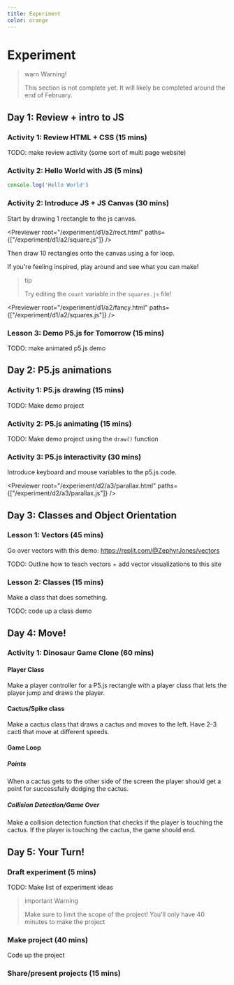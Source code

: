 ```yaml
---
title: Experiment
color: orange
---
```


<script>
  import Previewer from "$lib/Previewer.svelte"
</script>

# Experiment

> warn Warning!
>
> This section is not complete yet. It will likely be completed around the end of February.

## Day 1: Review + intro to JS

### Activity 1: Review HTML + CSS (15 mins)

TODO: make review activity (some sort of multi page website)

### Activity 2: Hello World with JS (5 mins)

```js
console.log('Hello World')
```

### Activity 2: Introduce JS + JS Canvas (30 mins)

Start by drawing 1 rectangle to the js canvas.

<Previewer root="/experiment/d1/a2/rect.html" paths={["/experiment/d1/a2/square.js"]} />

Then draw 10 rectangles onto the canvas using a for loop.

If you're feeling inspired, play around and see what you can make!

> tip
>
> Try editing the `count` variable in the `squares.js` file!

<Previewer root="/experiment/d1/a2/fancy.html" paths={["/experiment/d1/a2/squares.js"]} />

### Lesson 3: Demo P5.js for Tomorrow (15 mins)

TODO: make animated p5.js demo

## Day 2: P5.js animations

### Activity 1: P5.js drawing (15 mins)

TODO: Make demo project

### Activity 2: P5.js animating (15 mins)

TODO: Make demo project using the `draw()` function

### Activity 3: P5.js interactivity (30 mins)

Introduce keyboard and mouse variables to the p5.js code.

<Previewer root="/experiment/d2/a3/parallax.html" paths={["/experiment/d2/a3/parallax.js"]} />

## Day 3: Classes and Object Orientation

### Lesson 1: Vectors (45 mins)

Go over vectors with this demo: https://replit.com/@ZephyrJones/vectors

TODO: Outline how to teach vectors + add vector visualizations to this site

### Lesson 2: Classes (15 mins)

Make a class that does something.

TODO: code up a class demo

## Day 4: Move!

### Activity 1: Dinosaur Game Clone (60 mins)

#### Player Class

Make a player controller for a P5.js rectangle with a player class that lets the player jump and draws the player.

#### Cactus/Spike class

Make a cactus class that draws a cactus and moves to the left. Have 2-3 cacti that move at different speeds.

#### Game Loop

##### Points

When a cactus gets to the other side of the screen the player should get a point for successfully dodging the cactus.

##### Collision Detection/Game Over

Make a collision detection function that checks if the player is touching the cactus. If the player is touching the cactus, the game should end.

## Day 5: Your Turn!

### Draft experiment (5 mins)

TODO: Make list of experiment ideas

> important Warning
>
> Make sure to limit the scope of the project! You'll only have 40 minutes to make the project

### Make project (40 mins)

Code up the project

### Share/present projects (15 mins)
